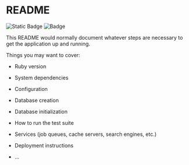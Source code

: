 # README

![Static Badge](https://img.shields.io/badge/Versão_do_Ruby-3.1.3-red)
![Badge](https://img.shields.io/badge/Blog-Rocketseat-%237159c1?&logo=ruby)

This README would normally document whatever steps are necessary to get the
application up and running.

Things you may want to cover:

* Ruby version

* System dependencies

* Configuration

* Database creation

* Database initialization

* How to run the test suite

* Services (job queues, cache servers, search engines, etc.)

* Deployment instructions

* ...


